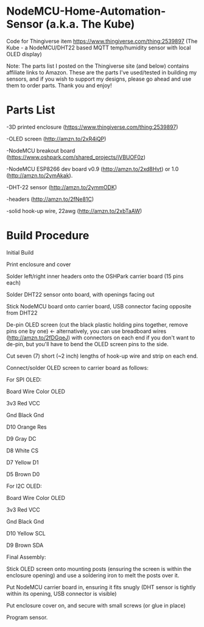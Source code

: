 # NodeMCU-Home-Automation-Sensor (a.k.a. The Kube)
Code for Thingiverse item https://www.thingiverse.com/thing:2539897 (The Kube - a NodeMCU/DHT22 based MQTT temp/humidity sensor with local OLED display)

Note: The parts list I posted on the Thingiverse site (and below) contains affiliate links to Amazon. These are the parts I've used/tested in building my sensors, and if you wish to support my designs, please go ahead and use them to order parts. Thank you and enjoy!

# Parts List
-3D printed enclosure (https://www.thingiverse.com/thing:2539897)

-OLED screen (http://amzn.to/2xR4iQP)

-NodeMCU breakout board (https://www.oshpark.com/shared_projects/jVBUOF0z)

-NodeMCU ESP8266 dev board v0.9 (http://amzn.to/2xd8Hvt) or 1.0 (http://amzn.to/2ymAkak).

-DHT-22 sensor (http://amzn.to/2ymmODK)

-headers (http://amzn.to/2fNe81C)

-solid hook-up wire, 22awg (http://amzn.to/2xbTaAW)

# Build Procedure

Initial Build

Print enclosure and cover

Solder left/right inner headers onto the OSHPark carrier board (15 pins each)

Solder DHT22 sensor onto board, with openings facing out

Stick NodeMCU board onto carrier board, USB connector facing opposite from DHT22

De-pin OLED screen (cut the black plastic holding pins together, remove pins one by one) <- alternatively, you can use breadboard wires (http://amzn.to/2fDGqeJ) with connectors on each end if you don't want to de-pin, but you'll have to bend the OLED screen pins to the side.

Cut seven (7) short (~2 inch) lengths of hook-up wire and strip on each end.

Connect/solder OLED screen to carrier board as follows:

For SPI OLED:

Board Wire Color OLED

3v3 Red VCC

Gnd Black Gnd

D10 Orange Res

D9 Gray DC

D8 White CS

D7 Yellow D1

D5 Brown D0


For I2C OLED:

Board Wire Color OLED

3v3 Red VCC

Gnd Black Gnd

D10 Yellow SCL

D9 Brown SDA


Final Assembly:

Stick OLED screen onto mounting posts (ensuring the screen is within the enclosure opening) and use a soldering iron to melt the posts over it.

Put NodeMCU carrier board in, ensuring it fits snugly (DHT sensor is tightly within its opening, USB connector is visible)

Put enclosure cover on, and secure with small screws (or glue in place)

Program sensor.

